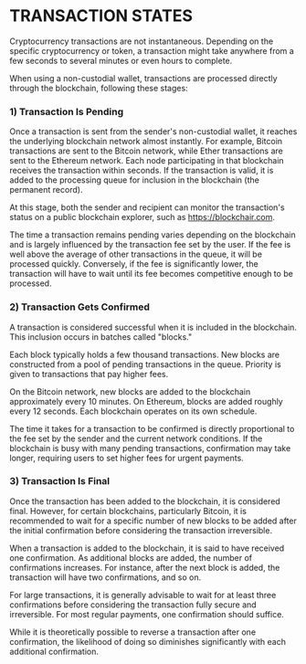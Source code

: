 # TRANSACTION STATES

Cryptocurrency transactions are not instantaneous. Depending on the specific cryptocurrency or token, a transaction might take anywhere from a few seconds to several minutes or even hours to complete.

When using a non-custodial wallet, transactions are processed directly through the blockchain, following these stages:


### 1) Transaction Is Pending

Once a transaction is sent from the sender's non-custodial wallet, it reaches the underlying blockchain network almost instantly. For example, Bitcoin transactions are sent to the Bitcoin network, while Ether transactions are sent to the Ethereum network. Each node participating in that blockchain receives the transaction within seconds. If the transaction is valid, it is added to the processing queue for inclusion in the blockchain (the permanent record).

At this stage, both the sender and recipient can monitor the transaction's status on a public blockchain explorer, such as https://blockchair.com.

The time a transaction remains pending varies depending on the blockchain and is largely influenced by the transaction fee set by the user. If the fee is well above the average of other transactions in the queue, it will be processed quickly. Conversely, if the fee is significantly lower, the transaction will have to wait until its fee becomes competitive enough to be processed.


### 2) Transaction Gets Confirmed

A transaction is considered successful when it is included in the blockchain. This inclusion occurs in batches called "blocks."

Each block typically holds a few thousand transactions. New blocks are constructed from a pool of pending transactions in the queue. Priority is given to transactions that pay higher fees.

On the Bitcoin network, new blocks are added to the blockchain approximately every 10 minutes. On Ethereum, blocks are added roughly every 12 seconds. Each blockchain operates on its own schedule.

The time it takes for a transaction to be confirmed is directly proportional to the fee set by the sender and the current network conditions. If the blockchain is busy with many pending transactions, confirmation may take longer, requiring users to set higher fees for urgent payments.


### 3) Transaction Is Final

Once the transaction has been added to the blockchain, it is considered final. However, for certain blockchains, particularly Bitcoin, it is recommended to wait for a specific number of new blocks to be added after the initial confirmation before considering the transaction irreversible.

When a transaction is added to the blockchain, it is said to have received one confirmation. As additional blocks are added, the number of confirmations increases. For instance, after the next block is added, the transaction will have two confirmations, and so on.

For large transactions, it is generally advisable to wait for at least three confirmations before considering the transaction fully secure and irreversible. For most regular payments, one confirmation should suffice.

While it is theoretically possible to reverse a transaction after one confirmation, the likelihood of doing so diminishes significantly with each additional confirmation.